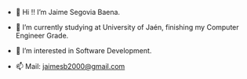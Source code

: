 - 👋 Hi !! I’m Jaime Segovia Baena.
- 🌱 I’m currently studying at University of Jaén, finishing my Computer Engineer Grade.
- 👀 I’m interested in Software Development.

- 📫 Mail: jaimesb2000@gmail.com

<!---
jaiimesb/jaiimesb is a ✨ special ✨ repository because its `README.md` (this file) appears on your GitHub profile.
You can click the Preview link to take a look at your changes.
--->
